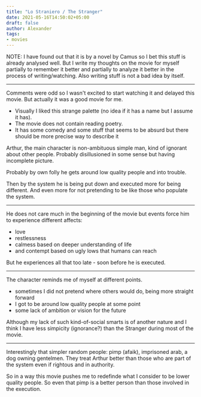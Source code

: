 ```yaml
---
title: "Lo Straniero / The Stranger"
date: 2021-05-16T14:50:02+05:00
draft: false
author: Alexander
tags:
- movies
---
```



NOTE: I have found out that it is by a novel by Camus so I bet this stuff is already analysed well.
But I write my thoughts on the movie for myself partially to remember it better and partially
to analyze it better in the process of writing/watching.
Also writing stuff is not a bad idea by itself.

---

Comments were odd so I wasn't excited to start watching it and delayed this movie.
But actually it was a good movie for me.

- Visually I liked this strange palette (no idea if it has a name but I assume it has).
- The movie does not contain reading poetry.
- It has some comedy and some stuff that seems to be absurd but there should be more precise way to describe it

Arthur, the main character is non-ambituous simple man, kind of ignorant about other people.
Probably disillusioned in some sense but having incomplete picture.

Probably by own folly he gets around low quality people and into trouble.

Then by the system he is being put down and executed more for being different.
And even more for not pretending to be like those who populate the system.

---

He does not care much in the beginning of the movie but events force him to experience different affects:

- love
- restlessness
- calmess based on deeper understanding of life
- and contempt based on ugly lows that humans can reach

But he experiences all that too late - soon before he is executed.

---

The character reminds me of myself at different points.

- sometimes I did not pretend where others would do, being more straight forward
- I got to be around low quality people at some point
- some lack of ambition or vision for the future

Although my lack of such kind-of-social smarts is of another nature and I think I have less simpicity (ignorance?) than the Stranger during most of the movie.

---

Interestingly that simpler random people: pimp (afaik), imprisoned arab, a dog owning gentelmen.
They treat Arthur better than those who are part of the system even if rightous and in authority.

So in a way this movie pushes me to redefinde what I consider to be lower quality people.
So even that pimp is a better person than those involved in the execution.
